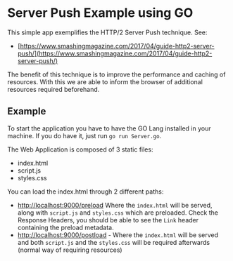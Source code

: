 # Server Push Example using GO

This simple app exemplifies the HTTP/2 Server Push technique.
See:
* [https://www.smashingmagazine.com/2017/04/guide-http2-server-push/](https://www.smashingmagazine.com/2017/04/guide-http2-server-push/)

The benefit of this technique is to improve the performance and caching of resources. With this we are able to inform the browser of additional resources required beforehand.

## Example
To start the application you have to have the GO Lang installed in your machine.
If you do have it, just run `go run Server.go`.

The Web Application is composed of 3 static files:
* index.html
* script.js
* styles.css

You can load the index.html through 2 different paths:
* [http://localhost:9000/preload](http://localhost:9000/preload) Where the `index.html` will be served, along with `script.js` and `styles.css` which are preloaded. Check the Response Headers, you should be able to see the `Link` header containing the preload metadata.
* [http://localhost:9000/postload](http://localhost:9000/postload) - Where the `index.html` will be served and both `script.js` and the `styles.css` will be required afterwards (normal way of requiring resources)




